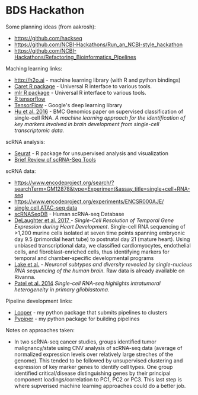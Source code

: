 # BDS Hackathon

Some planning ideas (from aakrosh):

* https://github.com/hackseq
* https://github.com/NCBI-Hackathons/Run_an_NCBI-style_hackathon
* https://github.com/NCBI-Hackathons/Refactoring_Bioinformatics_Pipelines

Maching learning links:
* http://h2o.ai - machine learning library (with R and python bindings)
* [Caret R package](http://topepo.github.io/caret/visualizations.html) - Universal R interface to various tools.
* [mlr R package](https://cran.r-project.org/web/packages/mlr/index.html) - Universal R interface to various tools.
* [R tensorflow](https://github.com/rstudio/tensorflow)
* [TensorFlow](https://www.tensorflow.org/) - Google's deep learning library
* [Hu et al. 2016](https://www.ncbi.nlm.nih.gov/pubmed/28155657) - BMC Genomics paper on supervised classification of single-cell RNA. *A machine learning approach for the identification of key markers involved in brain development from single-cell transcriptomic data.*

scRNA  analysis:
* [Seurat](http://satijalab.org/seurat/) - R package for unsupervised analysis and visualization
* [Brief Review of scRNA-Seq Tools](https://www.nature.com/news/single-cell-sequencing-made-simple-1.22233)

scRNA data:
* https://www.encodeproject.org/search/?searchTerm=GM12878&type=Experiment&assay_title=single+cell+RNA-seq 
* https://www.encodeproject.org/experiments/ENCSR000AJE/
* [single cell ATAC-seq data](https://www.nature.com/nature/journal/v523/n7561/pdf/nature14590.pdf)
* [scRNASeqDB](https://bioinfo.uth.edu/scrnaseqdb/) - Human scRNA-seq Database
* [DeLaughter et al. 2017 ](https://www.ncbi.nlm.nih.gov/pubmed/27840107) - *Single-Cell Resolution of Temporal Gene Expression during Heart Development*. Single-cell RNA sequencing of >1,200 murine cells isolated at seven time points spanning embryonic day 9.5 (primordial heart tube) to postnatal day 21 (mature heart). Using unbiased transcriptional data, we classified cardiomyocytes, endothelial cells, and fibroblast-enriched cells, thus identifying markers for temporal and chamber-specific developmental programs
* [Lake et al.](https://www.ncbi.nlm.nih.gov/pubmed/27339989) - *Neuronal subtypes and diversity revealed by single-nucleus RNA sequencing of the human brain.* Raw data is already available on Rivanna.
* [Patel et al. 2014](https://www.ncbi.nlm.nih.gov/pubmed/24925914) *Single-cell RNA-seq highlights intratumoral heterogeneity in primary glioblastoma.*


Pipeline development links:
* [Looper](http://looper.readthedocs.io/) - my python package that submits pipelines to clusters
* [Pypiper](http://pypiper.readthedocs.io/) - my python package for building pipelines

Notes on approaches taken:
* In two scRNA-seq cancer studies, groups identified tumor malignancy/state using CNV analysis of scRNA-seq data (average of normalized expression levels over relatively large streches of the genome).  This tended to be followed by unsupervised clustering and expression of key marker genes to identify cell types.  One group identified critical/disease distinguishing genes by their principal component loadings/correlation to PC1, PC2 or PC3.  This last step is where supverised machine learning approaches could do a better job.   
